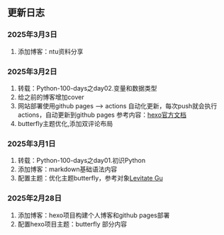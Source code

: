 ## 更新日志

### 2025年3月3日

1. 添加博客：ntu资料分享

### 2025年3月2日

1. 转载：Python-100-days之day02.变量和数据类型
2. 给之前的博客增加cover
3. 网站部署使用github pages ——> actions 自动化更新，每次push就会执行actions，自动更新到github pages
参考内容：[hexo官方文档](https://hexo.io/zh-cn/docs/github-pages)
4. butterfly主题优化,添加双评论布局

### 2025年3月1日

1. 转载：Python-100-days之day01.初识Python
2. 添加博客：markdown基础语法内容
3. 配置主题：优化主题butterfly，参考对象[Levitate Gu](http://www.levitategu.cn/)

### 2025年2月28日

1. 添加博客：hexo项目构建个人博客和github pages部署
2. 配置hexo项目主题：butterfly 部分内容

